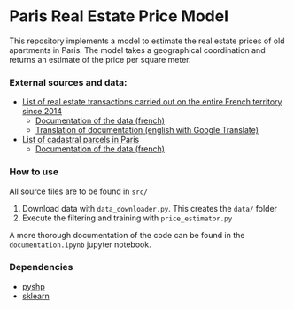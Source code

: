 # Paris Real Estate Price Model

This repository implements a model to estimate the real estate prices of old apartments in Paris. The model takes a geographical coordination and returns an estimate of the price per square meter.

### External sources and data:

* [List of real estate transactions carried out on the entire French territory since 2014](https://www.data.gouv.fr/en/datasets/r/90a98de0-f562-4328-aa16-fe0dd1dca60f)
  * [Documentation of the data (french)](https://www.data.gouv.fr/en/datasets/r/d573456c-76eb-4276-b91c-e6b9c89d6656)
  * [Translation of documentation (english with Google Translate)](https://drive.google.com/file/d/12miiSujVTzmdvp0ErIHHlc7DVKbJ6AEL/view?usp=sharing)
* [List of cadastral parcels in Paris](https://cadastre.data.gouv.fr/data/etalab-cadastre/2021-04-01/shp/departements/75/cadastre-75-parcelles-shp.zip)
  * [Documentation of the data (french)](https://cadastre.data.gouv.fr/)

### How to use
All source files are to be found in `src/`

1. Download data with `data_downloader.py`. This creates the `data/` folder
2. Execute the filtering and training with `price_estimator.py`

A more thorough documentation of the code can be found in the `documentation.ipynb` jupyter notebook.

### Dependencies
* [pyshp](https://pypi.org/project/pyshp/#overview)
* [sklearn](https://scikit-learn.org/stable/)
